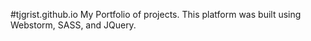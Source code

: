 #tjgrist.github.io
My Portfolio of projects. This platform was  built using Webstorm, SASS, and JQuery.
